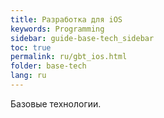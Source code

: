 ```yaml
---
title: Разработка для iOS
keywords: Programming
sidebar: guide-base-tech_sidebar
toc: true
permalink: ru/gbt_ios.html
folder: base-tech
lang: ru
---
```


Базовые технологии.